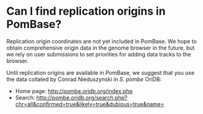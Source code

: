 # Can I find replication origins in PomBase?
<!-- pombase_categories: Finding data -->

Replication origin coordinates are not yet included in PomBase. We hope
to obtain comprehensive origin data in the genome browser in the future,
but we rely on user submissions to set priorities for adding data tracks
to the browser.

Until replication origins are available in PomBase, we suggest that you
use the data collated by Conrad Nieduszynski in *S. pombe* OriDB:

-   Home page: <http://pombe.oridb.org/index.php>
-   Search:
    <http://pombe.oridb.org/search.php?chr=all&confirmed=true&likely=true&dubious=true&name=>


